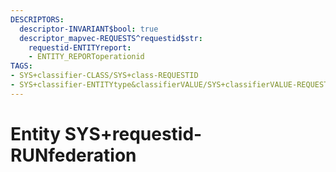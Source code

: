 ```yaml
---
DESCRIPTORS:
  descriptor-INVARIANT$bool: true
  descriptor_mapvec-REQUESTS^requestid$str:
    requestid-ENTITYreport:
    - ENTITY_REPORToperationid
TAGS:
- SYS+classifier-CLASS/SYS+class-REQUESTID
- SYS+classifier-ENTITYtype&classifierVALUE/SYS+classifierVALUE-REQUESTID
---
```

# Entity SYS+requestid-RUNfederation

